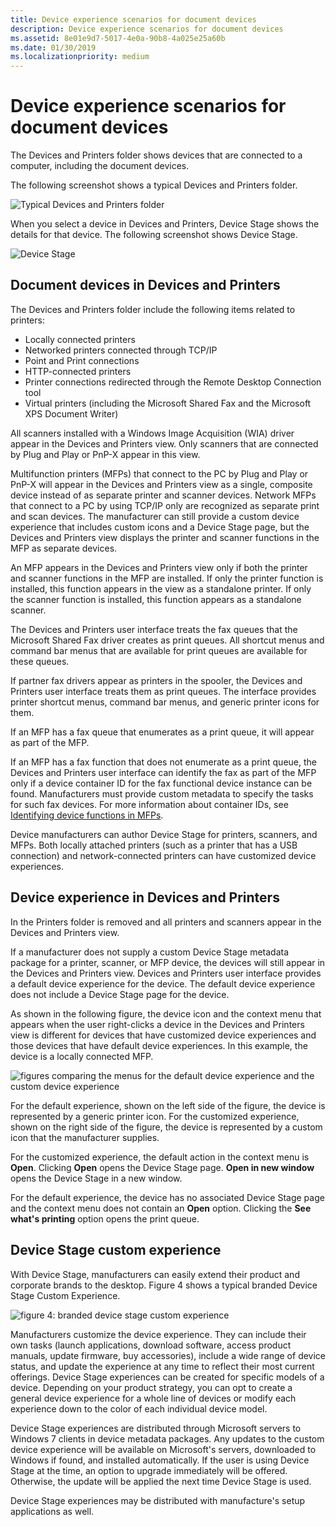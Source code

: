 ```yaml
---
title: Device experience scenarios for document devices
description: Device experience scenarios for document devices
ms.assetid: 8e01e9d7-5017-4e0a-90b8-4a025e25a60b
ms.date: 01/30/2019
ms.localizationpriority: medium
---
```


# Device experience scenarios for document devices

The Devices and Printers folder shows devices that are connected to a computer, including the document devices.

The following screenshot shows a typical Devices and Printers folder.

![Typical Devices and Printers folder](images/devicestage002.png)

When you select a device in Devices and Printers, Device Stage shows the details for that device. The following screenshot shows Device Stage. 

![Device Stage](images/devicestage003.png)

## Document devices in Devices and Printers

The Devices and Printers folder include the following items related to printers:

- Locally connected printers
- Networked printers connected through TCP/IP
- Point and Print connections
- HTTP-connected printers
- Printer connections redirected through the Remote Desktop Connection tool
- Virtual printers (including the Microsoft Shared Fax and the Microsoft XPS Document Writer)

All scanners installed with a Windows Image Acquisition (WIA) driver appear in the Devices and Printers view. Only scanners that are connected by Plug and Play or PnP-X appear in this view.

Multifunction printers (MFPs) that connect to the PC by Plug and Play or PnP-X will appear in the Devices and Printers view as a single, composite device instead of as separate printer and scanner devices. Network MFPs that connect to a PC by using TCP/IP only are recognized as separate print and scan devices. The manufacturer can still provide a custom device experience that includes custom icons and a Device Stage page, but the Devices and Printers view displays the printer and scanner functions in the MFP as separate devices.

An MFP appears in the Devices and Printers view only if both the printer and scanner functions in the MFP are installed. If only the printer function is installed, this function appears in the view as a standalone printer. If only the scanner function is installed, this function appears as a standalone scanner.

The Devices and Printers user interface treats the fax queues that the Microsoft Shared Fax driver creates as print queues. All shortcut menus and command bar menus that are available for print queues are available for these queues.

If partner fax drivers appear as printers in the spooler, the Devices and Printers user interface treats them as print queues. The interface provides printer shortcut menus, command bar menus, and generic printer icons for them.

If an MFP has a fax queue that enumerates as a print queue, it will appear as part of the MFP.

If an MFP has a fax function that does not enumerate as a print queue, the Devices and Printers user interface can identify the fax as part of the MFP only if a device container ID for the fax functional device instance can be found. Manufacturers must provide custom metadata to specify the tasks for such fax devices. For more information about container IDs, see [Identifying device functions in MFPs](identifying-device-functions-in-mfps.md).

Device manufacturers can author Device Stage for printers, scanners, and MFPs. Both locally attached printers (such as a printer that has a USB connection) and network-connected printers can have customized device experiences.

## Device experience in Devices and Printers

In the Printers folder is removed and all printers and scanners appear in the Devices and Printers view.

If a manufacturer does not supply a custom Device Stage metadata package for a printer, scanner, or MFP device, the devices will still appear in the Devices and Printers view. Devices and Printers user interface provides a default device experience for the device. The default device experience does not include a Device Stage page for the device.

As shown in the following figure, the device icon and the context menu that appears when the user right-clicks a device in the Devices and Printers view is different for devices that have customized device experiences and those devices that have default device experiences. In this example, the device is a locally connected MFP.

![figures comparing the menus for the default device experience and the custom device experience](images/devicestage004.png)

For the default experience, shown on the left side of the figure, the device is represented by a generic printer icon. For the customized experience, shown on the right side of the figure, the device is represented by a custom icon that the manufacturer supplies. 

For the customized experience, the default action in the context menu is **Open**. Clicking **Open** opens the Device Stage page. **Open in new window** opens the Device Stage in a new window. 

For the default experience, the device has no associated Device Stage page and the context menu does not contain an **Open** option. Clicking the **See what's printing** option opens the print queue.

## Device Stage custom experience

With Device Stage, manufacturers can easily extend their product and corporate brands to the desktop. Figure 4 shows a typical branded Device Stage Custom Experience.

![figure 4: branded device stage custom experience](images/devicestage005.jpg)

Manufacturers customize the device experience. They can include their own tasks (launch applications, download software, access product manuals, update firmware, buy accessories), include a wide range of device status, and update the experience at any time to reflect their most current offerings. Device Stage experiences can be created for specific models of a device. Depending on your product strategy, you can opt to create a general device experience for a whole line of devices or modify each experience down to the color of each individual device model.

Device Stage experiences are distributed through Microsoft servers to Windows 7 clients in device metadata packages. Any updates to the custom device experience will be available on Microsoft's servers, downloaded to Windows if found, and installed automatically. If the user is using Device Stage at the time, an option to upgrade immediately will be offered. Otherwise, the update will be applied the next time Device Stage is used.

Device Stage experiences may be distributed with manufacture's setup applications as well.
